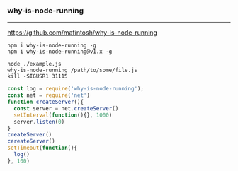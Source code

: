 ### why-is-node-running
---
https://github.com/mafintosh/why-is-node-running

```
npm i why-is-node-running -g
npm i why-is-node-running@v1.x -g

node ./example.js
why-is-node-running /path/to/some/file.js
kill -SIGUSR1 31115 
```

```js
const log = require('why-is-node-running');
const net = require('net')
function createServer(){
  const server = net.createServer()
  setInterval(function(){}, 1000)
  server.listen(0)
}
createServer()
cereateServer()
setTimeout(function(){
  log()
}, 100)

```

```
```


